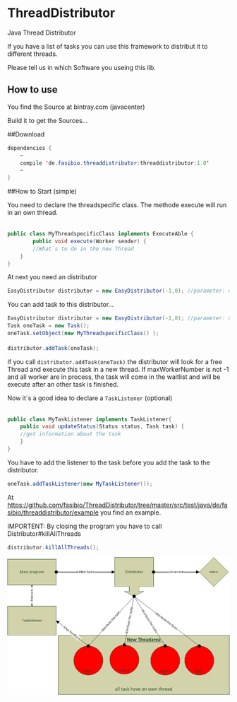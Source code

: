 # ThreadDistributor
Java Thread Distributor﻿ 

If you have a list of tasks you can use this framework to distribut it to different threads. 

Please tell us in which Software you useing this lib.


## How to use

You find the Source at bintray.com (javacenter)

Build it to get the Sources... 






##Download


```java
dependencies {
    ⋯
    compile 'de.fasibio.threaddistributor:threaddistributor:1.0'
    ⋯
}
```

##How to Start (simple)


You need to declare the threadspecific class. 
The methode execute will run in an own thread. 

```java

public class MyThreadspecificClass implements ExecuteAble {
    	public void execute(Worker sender) {
		//What´s to do in the new Thread 
	}
}
```
At next you need an distributor

```java
EasyDistributor distributor = new EasyDistributor(-1,0); //parameter: maxWorkerNumber, startWorkerNumber
```

You can add task to this distributor... 

```java
EasyDistributor distributor = new EasyDistributor(-1,0); //parameter: maxWorkerNumber, startWorkerNumber
Task oneTask = new Task();
oneTask.setObject(new MyThreadspecificClass() );

distributor.addTask(oneTask);
```

If you call `distributor.addTask(oneTask)` the distributor will look for a free Thread and execute this task in a new thread. 
If maxWorkerNumber is not -1 and all worker are in process, the task will come in the waitlist and will be execute after an other task is finished. 

Now it´s a good idea to declare a `TaskListener` (optional)

```java

public class MyTaskListener implements TaskListener{
    public void updateStatus(Status status, Task task) {
    //get information about the task 
    }
}
```
You have to add the listener to the task before you add the task to the distributor. 

```java
oneTask.addTaskListener(new MyTaskListener());
```
At https://github.com/fasibio/ThreadDistributor/tree/master/src/test/java/de/fasibio/threaddistributor/example you find an example. 

IMPORTENT: 
By closing the program you have to call Distributor#killAllThreads

```java
distributor.killAllThreads();
```
![alt tag](https://github.com/fasibio/ThreadDistributor/blob/master/dokumentation/threaddistributor.png)
